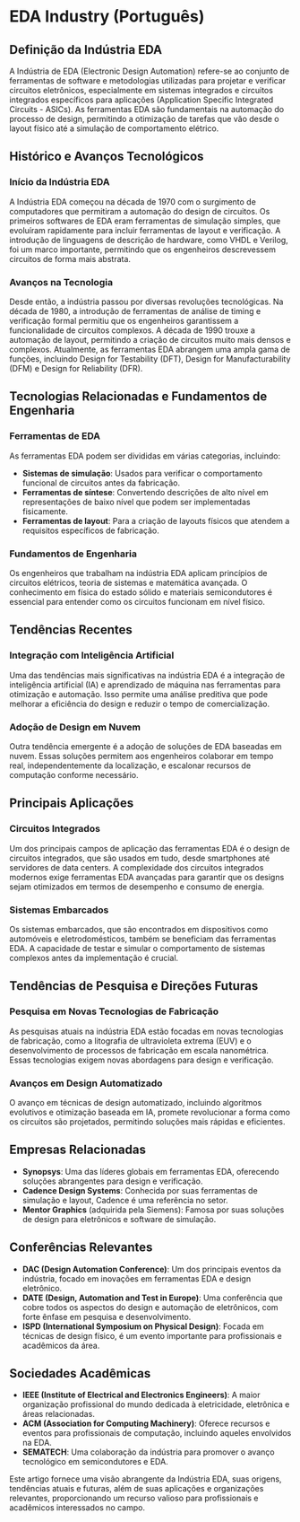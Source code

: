 # EDA Industry (Português)

## Definição da Indústria EDA

A Indústria de EDA (Electronic Design Automation) refere-se ao conjunto de ferramentas de software e metodologias utilizadas para projetar e verificar circuitos eletrônicos, especialmente em sistemas integrados e circuitos integrados específicos para aplicações (Application Specific Integrated Circuits - ASICs). As ferramentas EDA são fundamentais na automação do processo de design, permitindo a otimização de tarefas que vão desde o layout físico até a simulação de comportamento elétrico.

## Histórico e Avanços Tecnológicos

### Início da Indústria EDA

A Indústria EDA começou na década de 1970 com o surgimento de computadores que permitiram a automação do design de circuitos. Os primeiros softwares de EDA eram ferramentas de simulação simples, que evoluíram rapidamente para incluir ferramentas de layout e verificação. A introdução de linguagens de descrição de hardware, como VHDL e Verilog, foi um marco importante, permitindo que os engenheiros descrevessem circuitos de forma mais abstrata.

### Avanços na Tecnologia

Desde então, a indústria passou por diversas revoluções tecnológicas. Na década de 1980, a introdução de ferramentas de análise de timing e verificação formal permitiu que os engenheiros garantissem a funcionalidade de circuitos complexos. A década de 1990 trouxe a automação de layout, permitindo a criação de circuitos muito mais densos e complexos. Atualmente, as ferramentas EDA abrangem uma ampla gama de funções, incluindo Design for Testability (DFT), Design for Manufacturability (DFM) e Design for Reliability (DFR).

## Tecnologias Relacionadas e Fundamentos de Engenharia

### Ferramentas de EDA

As ferramentas EDA podem ser divididas em várias categorias, incluindo:
- **Sistemas de simulação**: Usados para verificar o comportamento funcional de circuitos antes da fabricação.
- **Ferramentas de síntese**: Convertendo descrições de alto nível em representações de baixo nível que podem ser implementadas fisicamente.
- **Ferramentas de layout**: Para a criação de layouts físicos que atendem a requisitos específicos de fabricação.

### Fundamentos de Engenharia

Os engenheiros que trabalham na indústria EDA aplicam princípios de circuitos elétricos, teoria de sistemas e matemática avançada. O conhecimento em física do estado sólido e materiais semicondutores é essencial para entender como os circuitos funcionam em nível físico.

## Tendências Recentes

### Integração com Inteligência Artificial

Uma das tendências mais significativas na indústria EDA é a integração de inteligência artificial (IA) e aprendizado de máquina nas ferramentas para otimização e automação. Isso permite uma análise preditiva que pode melhorar a eficiência do design e reduzir o tempo de comercialização.

### Adoção de Design em Nuvem

Outra tendência emergente é a adoção de soluções de EDA baseadas em nuvem. Essas soluções permitem aos engenheiros colaborar em tempo real, independentemente da localização, e escalonar recursos de computação conforme necessário.

## Principais Aplicações

### Circuitos Integrados

Um dos principais campos de aplicação das ferramentas EDA é o design de circuitos integrados, que são usados em tudo, desde smartphones até servidores de data centers. A complexidade dos circuitos integrados modernos exige ferramentas EDA avançadas para garantir que os designs sejam otimizados em termos de desempenho e consumo de energia.

### Sistemas Embarcados

Os sistemas embarcados, que são encontrados em dispositivos como automóveis e eletrodomésticos, também se beneficiam das ferramentas EDA. A capacidade de testar e simular o comportamento de sistemas complexos antes da implementação é crucial.

## Tendências de Pesquisa e Direções Futuras

### Pesquisa em Novas Tecnologias de Fabricação

As pesquisas atuais na indústria EDA estão focadas em novas tecnologias de fabricação, como a litografia de ultravioleta extrema (EUV) e o desenvolvimento de processos de fabricação em escala nanométrica. Essas tecnologias exigem novas abordagens para design e verificação.

### Avanços em Design Automatizado

O avanço em técnicas de design automatizado, incluindo algoritmos evolutivos e otimização baseada em IA, promete revolucionar a forma como os circuitos são projetados, permitindo soluções mais rápidas e eficientes.

## Empresas Relacionadas

- **Synopsys**: Uma das líderes globais em ferramentas EDA, oferecendo soluções abrangentes para design e verificação.
- **Cadence Design Systems**: Conhecida por suas ferramentas de simulação e layout, Cadence é uma referência no setor.
- **Mentor Graphics** (adquirida pela Siemens): Famosa por suas soluções de design para eletrônicos e software de simulação.

## Conferências Relevantes

- **DAC (Design Automation Conference)**: Um dos principais eventos da indústria, focado em inovações em ferramentas EDA e design eletrônico.
- **DATE (Design, Automation and Test in Europe)**: Uma conferência que cobre todos os aspectos do design e automação de eletrônicos, com forte ênfase em pesquisa e desenvolvimento.
- **ISPD (International Symposium on Physical Design)**: Focada em técnicas de design físico, é um evento importante para profissionais e acadêmicos da área.

## Sociedades Acadêmicas

- **IEEE (Institute of Electrical and Electronics Engineers)**: A maior organização profissional do mundo dedicada à eletricidade, eletrônica e áreas relacionadas.
- **ACM (Association for Computing Machinery)**: Oferece recursos e eventos para profissionais de computação, incluindo aqueles envolvidos na EDA.
- **SEMATECH**: Uma colaboração da indústria para promover o avanço tecnológico em semicondutores e EDA.

Este artigo fornece uma visão abrangente da Indústria EDA, suas origens, tendências atuais e futuras, além de suas aplicações e organizações relevantes, proporcionando um recurso valioso para profissionais e acadêmicos interessados no campo.